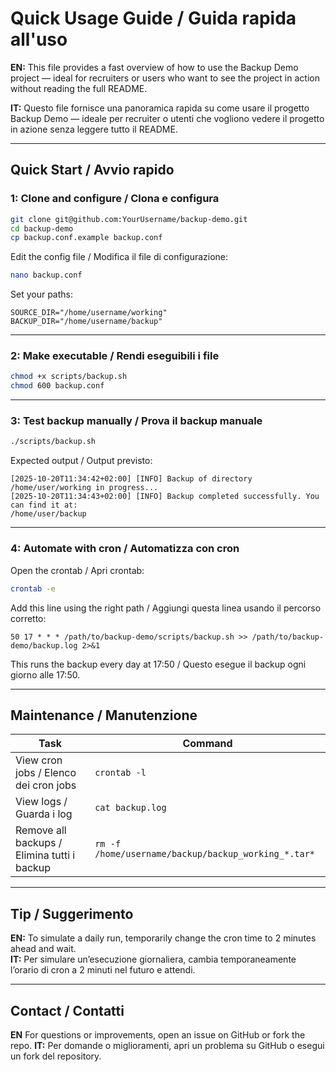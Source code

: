 # Quick Usage Guide / Guida rapida all'uso

**EN:**
This file provides a fast overview of how to use the Backup Demo project — ideal for recruiters or users who want to see the project in action without reading the full README.

**IT:**
Questo file fornisce una panoramica rapida su come usare il progetto Backup Demo — ideale per recruiter o utenti che vogliono vedere il progetto in azione senza leggere tutto il README.

---

## Quick Start / Avvio rapido

### 1: Clone and configure / Clona e configura
```bash
git clone git@github.com:YourUsername/backup-demo.git
cd backup-demo
cp backup.conf.example backup.conf
```

Edit the config file / Modifica il file di configurazione:
```bash
nano backup.conf
```
Set your paths:
```
SOURCE_DIR="/home/username/working"
BACKUP_DIR="/home/username/backup"
```

---

### 2: Make executable / Rendi eseguibili i file
```bash
chmod +x scripts/backup.sh
chmod 600 backup.conf
```

---

### 3: Test backup manually / Prova il backup manuale
```bash
./scripts/backup.sh
```
Expected output / Output previsto:
```
[2025-10-20T11:34:42+02:00] [INFO] Backup of directory /home/user/working in progress...
[2025-10-20T11:34:43+02:00] [INFO] Backup completed successfully. You can find it at:
/home/user/backup
```

---

### 4: Automate with cron / Automatizza con cron
Open the crontab / Apri crontab:
```bash
crontab -e
```

Add this line using the right path / Aggiungi questa linea usando il percorso corretto:
```
50 17 * * * /path/to/backup-demo/scripts/backup.sh >> /path/to/backup-demo/backup.log 2>&1
```

This runs the backup every day at 17:50 / Questo esegue il backup ogni giorno alle 17:50.

---

## Maintenance / Manutenzione

| Task | Command |
|------|----------|
| View cron jobs / Elenco dei cron jobs | `crontab -l` |
| View logs / Guarda i log | `cat backup.log` |
| Remove all backups / Elimina tutti i backup | `rm -f /home/username/backup/backup_working_*.tar*` |

---

## Tip / Suggerimento
**EN:** To simulate a daily run, temporarily change the cron time to 2 minutes ahead and wait.  
**IT:** Per simulare un’esecuzione giornaliera, cambia temporaneamente l’orario di cron a 2 minuti nel futuro e attendi.

---

## Contact / Contatti
**EN**
For questions or improvements, open an issue on GitHub or fork the repo.
**IT:**
Per domande o miglioramenti, apri un problema su GitHub o esegui un fork del repository.
